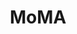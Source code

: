---
title: MoMA
ongoing: false
links:
  - www: https://www.moma.org/
years: April 2019–May 2022
description: >
  from 2019–2022, i led design and front end development of [moma.org](https://www.moma.org) and other various digital surfaces such as digital screens, and in gallery page turners. i co-led design strategy for onsite digital experience touch points.
# gallery:
#   - src: home.png
#     title: Homepage
---